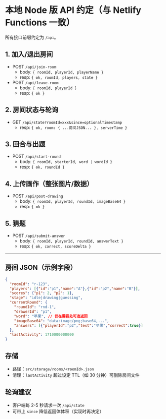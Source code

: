 # 本地 Node 版 API 约定（与 Netlify Functions 一致）

所有接口前缀约定为 `/api`。

## 1. 加入/退出房间
- POST `/api/join-room`
  - body: `{ roomId, playerId, playerName }`
  - resp: `{ ok, roomId, players, state }`
- POST `/api/leave-room`
  - body: `{ roomId, playerId }`
  - resp: `{ ok }`

## 2. 房间状态与轮询
- GET `/api/state?roomId=xxx&since=optionalTimestamp`
  - resp: `{ ok, room: { ...房间JSON... }, serverTime }`

## 3. 回合与出题
- POST `/api/start-round`
  - body: `{ roomId, starterId, word | wordId }`
  - resp: `{ ok, roundId }`

## 4. 上传画作（整张图片/数据）
- POST `/api/post-drawing`
  - body: `{ roomId, playerId, roundId, imageBase64 }`
  - resp: `{ ok }`

## 5. 猜题
- POST `/api/submit-answer`
  - body: `{ roomId, playerId, roundId, answerText }`
  - resp: `{ ok, correct, scoreDelta }`

---

## 房间 JSON（示例字段）
```json
{
  "roomId": "r-123",
  "players": [{"id":"p1","name":"A"},{"id":"p2","name":"B"}],
  "scores": {"p1": 2, "p2": 1},
  "stage": "idle|drawing|guessing",
  "currentRound": {
    "roundId": "rnd-1",
    "drawerId": "p1",
    "word": "苹果", // 仅在需要处可选返回
    "imageBase64": "data:image/png;base64,...",
    "answers": [{"playerId":"p2","text":"苹果","correct":true}]
  },
  "lastActivity": 1710000000000
}
```

## 存储
- 路径：`src/storage/rooms/<roomId>.json`
- 清理：`lastActivity` 超过设定 TTL（如 30 分钟）可删除房间文件

## 轮询建议
- 客户端每 2-5 秒请求一次 `/api/state`
- 可带上 `since` 降低返回体体积（实现时再决定） 